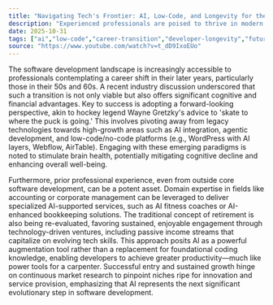 ```yaml
---
title: "Navigating Tech's Frontier: AI, Low-Code, and Longevity for the Experienced Developer"
description: "Experienced professionals are poised to thrive in modern software development by embracing AI, low-code solutions, and strategic market positioning. This shift emphasizes continuous learning and redefines career longevity in the tech ecosystem."
date: 2025-10-31
tags: ["ai","low-code","career-transition","developer-longevity","future-of-work"]
source: "https://www.youtube.com/watch?v=t_dD9IxoEUo"
---
```

The software development landscape is increasingly accessible to professionals contemplating a career shift in their later years, particularly those in their 50s and 60s. A recent industry discussion underscored that such a transition is not only viable but also offers significant cognitive and financial advantages. Key to success is adopting a forward-looking perspective, akin to hockey legend Wayne Gretzky's advice to 'skate to where the puck is going.' This involves pivoting away from legacy technologies towards high-growth areas such as AI integration, agentic development, and low-code/no-code platforms (e.g., WordPress with AI layers, Webflow, AirTable). Engaging with these emerging paradigms is noted to stimulate brain health, potentially mitigating cognitive decline and enhancing overall well-being.

Furthermore, prior professional experience, even from outside core software development, can be a potent asset. Domain expertise in fields like accounting or corporate management can be leveraged to deliver specialized AI-supported services, such as AI fitness coaches or AI-enhanced bookkeeping solutions. The traditional concept of retirement is also being re-evaluated, favoring sustained, enjoyable engagement through technology-driven ventures, including passive income streams that capitalize on evolving tech skills. This approach posits AI as a powerful augmentation tool rather than a replacement for foundational coding knowledge, enabling developers to achieve greater productivity—much like power tools for a carpenter. Successful entry and sustained growth hinge on continuous market research to pinpoint niches ripe for innovation and service provision, emphasizing that AI represents the next significant evolutionary step in software development.